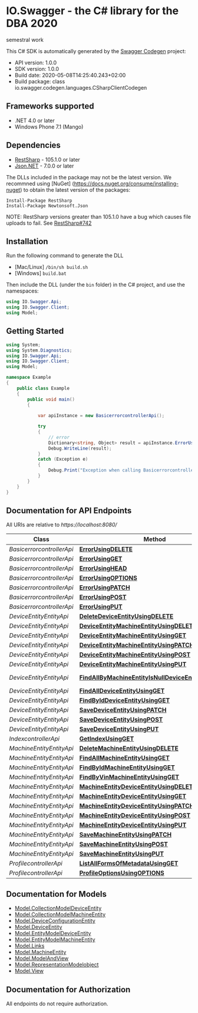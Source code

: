 # IO.Swagger - the C# library for the DBA 2020

semestral work

This C# SDK is automatically generated by the [Swagger Codegen](https://github.com/swagger-api/swagger-codegen) project:

- API version: 1.0.0
- SDK version: 1.0.0
- Build date: 2020-05-08T14:25:40.243+02:00
- Build package: class io.swagger.codegen.languages.CSharpClientCodegen

## Frameworks supported
- .NET 4.0 or later
- Windows Phone 7.1 (Mango)

## Dependencies
- [RestSharp](https://www.nuget.org/packages/RestSharp) - 105.1.0 or later
- [Json.NET](https://www.nuget.org/packages/Newtonsoft.Json/) - 7.0.0 or later

The DLLs included in the package may not be the latest version. We recommned using [NuGet] (https://docs.nuget.org/consume/installing-nuget) to obtain the latest version of the packages:
```
Install-Package RestSharp
Install-Package Newtonsoft.Json
```

NOTE: RestSharp versions greater than 105.1.0 have a bug which causes file uploads to fail. See [RestSharp#742](https://github.com/restsharp/RestSharp/issues/742)

## Installation
Run the following command to generate the DLL
- [Mac/Linux] `/bin/sh build.sh`
- [Windows] `build.bat`

Then include the DLL (under the `bin` folder) in the C# project, and use the namespaces:
```csharp
using IO.Swagger.Api;
using IO.Swagger.Client;
using Model;
```

## Getting Started

```csharp
using System;
using System.Diagnostics;
using IO.Swagger.Api;
using IO.Swagger.Client;
using Model;

namespace Example
{
    public class Example
    {
        public void main()
        {
            
            var apiInstance = new BasicerrorcontrollerApi();

            try
            {
                // error
                Dictionary<string, Object> result = apiInstance.ErrorUsingDELETE();
                Debug.WriteLine(result);
            }
            catch (Exception e)
            {
                Debug.Print("Exception when calling BasicerrorcontrollerApi.ErrorUsingDELETE: " + e.Message );
            }
        }
    }
}
```

<a name="documentation-for-api-endpoints"></a>
## Documentation for API Endpoints

All URIs are relative to *https://localhost:8080/*

Class | Method | HTTP request | Description
------------ | ------------- | ------------- | -------------
*BasicerrorcontrollerApi* | [**ErrorUsingDELETE**](docs/BasicerrorcontrollerApi.md#errorusingdelete) | **DELETE** /error | error
*BasicerrorcontrollerApi* | [**ErrorUsingGET**](docs/BasicerrorcontrollerApi.md#errorusingget) | **GET** /error | error
*BasicerrorcontrollerApi* | [**ErrorUsingHEAD**](docs/BasicerrorcontrollerApi.md#errorusinghead) | **HEAD** /error | error
*BasicerrorcontrollerApi* | [**ErrorUsingOPTIONS**](docs/BasicerrorcontrollerApi.md#errorusingoptions) | **OPTIONS** /error | error
*BasicerrorcontrollerApi* | [**ErrorUsingPATCH**](docs/BasicerrorcontrollerApi.md#errorusingpatch) | **PATCH** /error | error
*BasicerrorcontrollerApi* | [**ErrorUsingPOST**](docs/BasicerrorcontrollerApi.md#errorusingpost) | **POST** /error | error
*BasicerrorcontrollerApi* | [**ErrorUsingPUT**](docs/BasicerrorcontrollerApi.md#errorusingput) | **PUT** /error | error
*DeviceEntityEntityApi* | [**DeleteDeviceEntityUsingDELETE**](docs/DeviceEntityEntityApi.md#deletedeviceentityusingdelete) | **DELETE** /deviceEntities/{id} | deleteDeviceEntity
*DeviceEntityEntityApi* | [**DeviceEntityMachineEntityUsingDELETE**](docs/DeviceEntityEntityApi.md#deviceentitymachineentityusingdelete) | **DELETE** /deviceEntities/{id}/machineEntity | deviceEntityMachineEntity
*DeviceEntityEntityApi* | [**DeviceEntityMachineEntityUsingGET**](docs/DeviceEntityEntityApi.md#deviceentitymachineentityusingget) | **GET** /deviceEntities/{id}/machineEntity | deviceEntityMachineEntity
*DeviceEntityEntityApi* | [**DeviceEntityMachineEntityUsingPATCH**](docs/DeviceEntityEntityApi.md#deviceentitymachineentityusingpatch) | **PATCH** /deviceEntities/{id}/machineEntity | deviceEntityMachineEntity
*DeviceEntityEntityApi* | [**DeviceEntityMachineEntityUsingPOST**](docs/DeviceEntityEntityApi.md#deviceentitymachineentityusingpost) | **POST** /deviceEntities/{id}/machineEntity | deviceEntityMachineEntity
*DeviceEntityEntityApi* | [**DeviceEntityMachineEntityUsingPUT**](docs/DeviceEntityEntityApi.md#deviceentitymachineentityusingput) | **PUT** /deviceEntities/{id}/machineEntity | deviceEntityMachineEntity
*DeviceEntityEntityApi* | [**FindAllByMachineEntityIsNullDeviceEntityUsingGET**](docs/DeviceEntityEntityApi.md#findallbymachineentityisnulldeviceentityusingget) | **GET** /deviceEntities/search/findAllByMachineEntityIsNull | findAllByMachineEntityIsNullDeviceEntity
*DeviceEntityEntityApi* | [**FindAllDeviceEntityUsingGET**](docs/DeviceEntityEntityApi.md#findalldeviceentityusingget) | **GET** /deviceEntities | findAllDeviceEntity
*DeviceEntityEntityApi* | [**FindByIdDeviceEntityUsingGET**](docs/DeviceEntityEntityApi.md#findbyiddeviceentityusingget) | **GET** /deviceEntities/{id} | findByIdDeviceEntity
*DeviceEntityEntityApi* | [**SaveDeviceEntityUsingPATCH**](docs/DeviceEntityEntityApi.md#savedeviceentityusingpatch) | **PATCH** /deviceEntities/{id} | saveDeviceEntity
*DeviceEntityEntityApi* | [**SaveDeviceEntityUsingPOST**](docs/DeviceEntityEntityApi.md#savedeviceentityusingpost) | **POST** /deviceEntities | saveDeviceEntity
*DeviceEntityEntityApi* | [**SaveDeviceEntityUsingPUT**](docs/DeviceEntityEntityApi.md#savedeviceentityusingput) | **PUT** /deviceEntities/{id} | saveDeviceEntity
*IndexcontrollerApi* | [**GetIndexUsingGET**](docs/IndexcontrollerApi.md#getindexusingget) | **GET** /index | getIndex
*MachineEntityEntityApi* | [**DeleteMachineEntityUsingDELETE**](docs/MachineEntityEntityApi.md#deletemachineentityusingdelete) | **DELETE** /machineEntities/{id} | deleteMachineEntity
*MachineEntityEntityApi* | [**FindAllMachineEntityUsingGET**](docs/MachineEntityEntityApi.md#findallmachineentityusingget) | **GET** /machineEntities | findAllMachineEntity
*MachineEntityEntityApi* | [**FindByIdMachineEntityUsingGET**](docs/MachineEntityEntityApi.md#findbyidmachineentityusingget) | **GET** /machineEntities/{id} | findByIdMachineEntity
*MachineEntityEntityApi* | [**FindByVinMachineEntityUsingGET**](docs/MachineEntityEntityApi.md#findbyvinmachineentityusingget) | **GET** /machineEntities/search/findByVin | findByVinMachineEntity
*MachineEntityEntityApi* | [**MachineEntityDeviceEntityUsingDELETE**](docs/MachineEntityEntityApi.md#machineentitydeviceentityusingdelete) | **DELETE** /machineEntities/{id}/deviceEntity | machineEntityDeviceEntity
*MachineEntityEntityApi* | [**MachineEntityDeviceEntityUsingGET**](docs/MachineEntityEntityApi.md#machineentitydeviceentityusingget) | **GET** /machineEntities/{id}/deviceEntity | machineEntityDeviceEntity
*MachineEntityEntityApi* | [**MachineEntityDeviceEntityUsingPATCH**](docs/MachineEntityEntityApi.md#machineentitydeviceentityusingpatch) | **PATCH** /machineEntities/{id}/deviceEntity | machineEntityDeviceEntity
*MachineEntityEntityApi* | [**MachineEntityDeviceEntityUsingPOST**](docs/MachineEntityEntityApi.md#machineentitydeviceentityusingpost) | **POST** /machineEntities/{id}/deviceEntity | machineEntityDeviceEntity
*MachineEntityEntityApi* | [**MachineEntityDeviceEntityUsingPUT**](docs/MachineEntityEntityApi.md#machineentitydeviceentityusingput) | **PUT** /machineEntities/{id}/deviceEntity | machineEntityDeviceEntity
*MachineEntityEntityApi* | [**SaveMachineEntityUsingPATCH**](docs/MachineEntityEntityApi.md#savemachineentityusingpatch) | **PATCH** /machineEntities/{id} | saveMachineEntity
*MachineEntityEntityApi* | [**SaveMachineEntityUsingPOST**](docs/MachineEntityEntityApi.md#savemachineentityusingpost) | **POST** /machineEntities | saveMachineEntity
*MachineEntityEntityApi* | [**SaveMachineEntityUsingPUT**](docs/MachineEntityEntityApi.md#savemachineentityusingput) | **PUT** /machineEntities/{id} | saveMachineEntity
*ProfilecontrollerApi* | [**ListAllFormsOfMetadataUsingGET**](docs/ProfilecontrollerApi.md#listallformsofmetadatausingget) | **GET** /profile | listAllFormsOfMetadata
*ProfilecontrollerApi* | [**ProfileOptionsUsingOPTIONS**](docs/ProfilecontrollerApi.md#profileoptionsusingoptions) | **OPTIONS** /profile | profileOptions


<a name="documentation-for-models"></a>
## Documentation for Models

 - [Model.CollectionModelDeviceEntity](docs/CollectionModelDeviceEntity.md)
 - [Model.CollectionModelMachineEntity](docs/CollectionModelMachineEntity.md)
 - [Model.DeviceConfigurationEntity](docs/DeviceConfigurationEntity.md)
 - [Model.DeviceEntity](docs/DeviceEntity.md)
 - [Model.EntityModelDeviceEntity](docs/EntityModelDeviceEntity.md)
 - [Model.EntityModelMachineEntity](docs/EntityModelMachineEntity.md)
 - [Model.Links](docs/Links.md)
 - [Model.MachineEntity](docs/MachineEntity.md)
 - [Model.ModelAndView](docs/ModelAndView.md)
 - [Model.RepresentationModelobject](docs/RepresentationModelobject.md)
 - [Model.View](docs/View.md)


## Documentation for Authorization

All endpoints do not require authorization.
